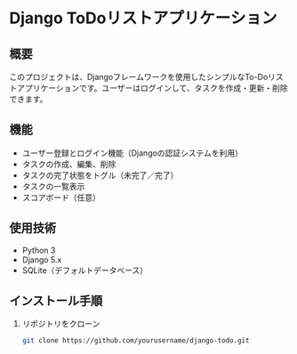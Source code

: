 # Django ToDoリストアプリケーション

## 概要
このプロジェクトは、Djangoフレームワークを使用したシンプルなTo-Doリストアプリケーションです。ユーザーはログインして、タスクを作成・更新・削除できます。

## 機能
- ユーザー登録とログイン機能（Djangoの認証システムを利用）
- タスクの作成、編集、削除
- タスクの完了状態をトグル（未完了／完了）
- タスクの一覧表示
- スコアボード（任意）

## 使用技術
- Python 3
- Django 5.x
- SQLite（デフォルトデータベース）

## インストール手順
1. リポジトリをクローン
   ```bash
   git clone https://github.com/yourusername/django-todo.git
